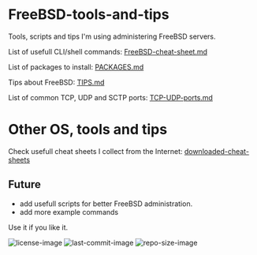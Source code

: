 # FreeBSD-tools-and-tips
Tools, scripts and tips I'm using administering FreeBSD servers.


List of usefull CLI/shell commands: [FreeBSD-cheat-sheet.md](FreeBSD-cheat-sheet.md)

List of packages to install: [PACKAGES.md](PACKAGES.md)

Tips about FreeBSD: [TIPS.md](TIPS.md)

List of common TCP, UDP and SCTP ports: [TCP-UDP-ports.md](TCP-UDP-ports.md)


# Other OS, tools and tips

Check usefull cheat sheets I collect from the Internet: [downloaded-cheat-sheets](downloaded-cheat-sheets)


Future
---
 - add usefull scripts for better FreeBSD administration.
 - add more example commands


Use it if you like it.

![license-image](https://img.shields.io/github/license/remetremet/FreeBSD-tools-and-tips?style=plastic)
![last-commit-image](https://img.shields.io/github/last-commit/remetremet/FreeBSD-tools-and-tips?style=plastic)
![repo-size-image](https://img.shields.io/github/repo-size/remetremet/FreeBSD-tools-and-tips?style=plastic)

